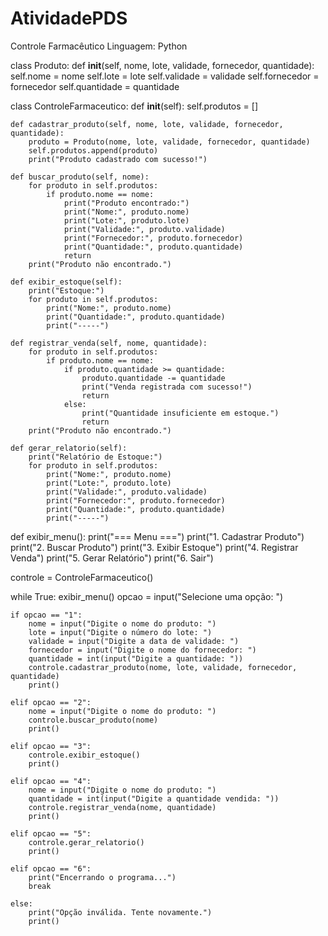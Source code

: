 # AtividadePDS
Controle Farmacêutico
Linguagem: Python












class Produto:
    def __init__(self, nome, lote, validade, fornecedor, quantidade):
        self.nome = nome
        self.lote = lote
        self.validade = validade
        self.fornecedor = fornecedor
        self.quantidade = quantidade

class ControleFarmaceutico:
    def __init__(self):
        self.produtos = []

    def cadastrar_produto(self, nome, lote, validade, fornecedor, quantidade):
        produto = Produto(nome, lote, validade, fornecedor, quantidade)
        self.produtos.append(produto)
        print("Produto cadastrado com sucesso!")

    def buscar_produto(self, nome):
        for produto in self.produtos:
            if produto.nome == nome:
                print("Produto encontrado:")
                print("Nome:", produto.nome)
                print("Lote:", produto.lote)
                print("Validade:", produto.validade)
                print("Fornecedor:", produto.fornecedor)
                print("Quantidade:", produto.quantidade)
                return
        print("Produto não encontrado.")

    def exibir_estoque(self):
        print("Estoque:")
        for produto in self.produtos:
            print("Nome:", produto.nome)
            print("Quantidade:", produto.quantidade)
            print("-----")

    def registrar_venda(self, nome, quantidade):
        for produto in self.produtos:
            if produto.nome == nome:
                if produto.quantidade >= quantidade:
                    produto.quantidade -= quantidade
                    print("Venda registrada com sucesso!")
                    return
                else:
                    print("Quantidade insuficiente em estoque.")
                    return
        print("Produto não encontrado.")

    def gerar_relatorio(self):
        print("Relatório de Estoque:")
        for produto in self.produtos:
            print("Nome:", produto.nome)
            print("Lote:", produto.lote)
            print("Validade:", produto.validade)
            print("Fornecedor:", produto.fornecedor)
            print("Quantidade:", produto.quantidade)
            print("-----")

def exibir_menu():
    print("=== Menu ===")
    print("1. Cadastrar Produto")
    print("2. Buscar Produto")
    print("3. Exibir Estoque")
    print("4. Registrar Venda")
    print("5. Gerar Relatório")
    print("6. Sair")

controle = ControleFarmaceutico()

while True:
    exibir_menu()
    opcao = input("Selecione uma opção: ")

    if opcao == "1":
        nome = input("Digite o nome do produto: ")
        lote = input("Digite o número do lote: ")
        validade = input("Digite a data de validade: ")
        fornecedor = input("Digite o nome do fornecedor: ")
        quantidade = int(input("Digite a quantidade: "))
        controle.cadastrar_produto(nome, lote, validade, fornecedor, quantidade)
        print()

    elif opcao == "2":
        nome = input("Digite o nome do produto: ")
        controle.buscar_produto(nome)
        print()

    elif opcao == "3":
        controle.exibir_estoque()
        print()

    elif opcao == "4":
        nome = input("Digite o nome do produto: ")
        quantidade = int(input("Digite a quantidade vendida: "))
        controle.registrar_venda(nome, quantidade)
        print()

    elif opcao == "5":
        controle.gerar_relatorio()
        print()

    elif opcao == "6":
        print("Encerrando o programa...")
        break

    else:
        print("Opção inválida. Tente novamente.")
        print()
